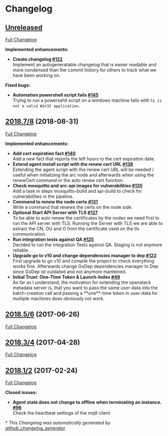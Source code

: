 # Changelog

## [Unreleased](https://github.com/monsoon/arc/tree/HEAD)

[Full Changelog](https://github.com/monsoon/arc/compare/2018.7/8...HEAD)

**Implemented enhancements:**

- **Create changelog [\#122](https://gitHub.***REMOVED***/monsoon/arc/issues/122)**   
Implement an autogeneratable changelog that is easier readable and more condensed than the commit history for others to track what we have been working on.

**Fixed bugs:**

- **Automation powershell script fails [\#145](https://gitHub.***REMOVED***/monsoon/arc/issues/145)**   
Trying to run a powersehll script on a windows machine fails with `%1 is not a valid Win32 application`.

## [2018.7/8](https://github.com/monsoon/arc/tree/2018.7/8) (2018-08-31)

[Full Changelog](https://github.com/monsoon/arc/compare/2018.5/6...2018.7/8)

**Implemented enhancements:**

- **Add cert expiration fact [\#140](https://gitHub.***REMOVED***/monsoon/arc/issues/140)**   
Add a new fact that reports the left hours to the cert expiration date.
- **Extend agent install script with the renew cert URL [\#138](https://gitHub.***REMOVED***/monsoon/arc/issues/138)**   
Extending the agent script with the renew cert URL will be needed / useful when initializing the arc node and afterwards when using the renewCert command or the auto renew cert function.
- **Check mosquitto and arc-api images for vulnerabilities [\#135](https://gitHub.***REMOVED***/monsoon/arc/issues/135)**   
Add a task in steps mosquitto-build and api-build to check for vulnerabilities in the pipeline.
- **Command to renew the node certs [\#131](https://gitHub.***REMOVED***/monsoon/arc/issues/131)**   
Write a command that renews the certs on the node side.
- **Optional Start API Server with TLS [\#127](https://gitHub.***REMOVED***/monsoon/arc/issues/127)**   
To be able to auto renew the certificates by the nodes we need first to run the API server with TLS. Running the Server with TLS we are able to extract the CN, OU and O from the certificate used on the tls communication.
- **Run integration tests against QA [\#125](https://gitHub.***REMOVED***/monsoon/arc/issues/125)**   
Decided to run the integration Tests against QA. Staging is not anymore reliable.
- **Upgrade go to v10 and change dependencies manager to dep [\#123](https://gitHub.***REMOVED***/monsoon/arc/issues/123)**   
First upgrade to go v10 and compile the project to check everything works fine. Afterwards change GoDep dependencies manager to Dep since GoDep ist outdated and not anymore manteined.
- **Initial Trust: One-Time Token & Launch-Index [\#49](https://gitHub.***REMOVED***/monsoon/arc/issues/49)**   
As far as I understand, the motivation for extending the openstack metadata server is, that you want to pass the same user-data into the batch-creation call and passing a \*\*one\*\*-time token in user-data for multiple machines does obviously not work.

## [2018.5/6](https://github.com/monsoon/arc/tree/2018.5/6) (2017-06-26)

[Full Changelog](https://github.com/monsoon/arc/compare/2018.3/4...2018.5/6)

## [2018.3/4](https://github.com/monsoon/arc/tree/2018.3/4) (2017-04-28)

[Full Changelog](https://github.com/monsoon/arc/compare/2018.1/2...2018.3/4)

## [2018.1/2](https://github.com/monsoon/arc/tree/2018.1/2) (2017-02-24)

[Full Changelog](https://github.com/monsoon/arc/compare/240d117ab77d707b3152473a30c19c604764ab00...2018.1/2)

**Closed issues:**

- **Agent state does not change to offline when terminating an instance. [\#96](https://gitHub.***REMOVED***/monsoon/arc/issues/96)**   
Check the heartbeat settings of the mqtt client



\* *This Changelog was automatically generated by [github_changelog_generator](https://github.com/skywinder/Github-Changelog-Generator)*